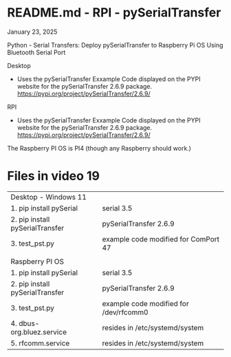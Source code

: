 # README.md - RPI - pySerialTransfer

January 23, 2025

Python - Serial Transfers: Deploy pySerialTransfer to Raspberry Pi OS Using Bluetooth Serial Port



Desktop
- Uses the pySerialTransfer Exxample Code displayed on the PYPI website for the pySerialTransfer 2.6.9 package.
https://pypi.org/project/pySerialTransfer/2.6.9/


RPI
- Uses the pySerialTransfer Exxample Code displayed on the PYPI website for the pySerialTransfer 2.6.9 package.
https://pypi.org/project/pySerialTransfer/2.6.9/

The Raspberry PI OS is PI4 (though any Raspberry should work.)

# Files in video 19
 
|                            |                                                                                  |
| ---------------------------| -------------------------------------------------------------------------------- |
| Desktop - Windows 11                  |                                                                                  |
|1. pip install pySerial          | serial 3.5 |
|2. pip install pySerialTransfer  | pySerialTransfer 2.6.9  |
|3. test_pst.py    | example code modified for ComPort 47 |
|                            |                                                                 
| Raspberry PI OS                     |                                                                                  |
|1. pip install pySerial          | serial 3.5 |
|2. pip install pySerialTransfer  | pySerialTransfer 2.6.9  |
|3. test_pst.py                   | example code modified for /dev/rfcomm0 |
|4. dbus-org.bluez.service        | resides in /etc/systemd/system              |
|5. rfcomm.service                | resides in /etc/systemd/system              |

